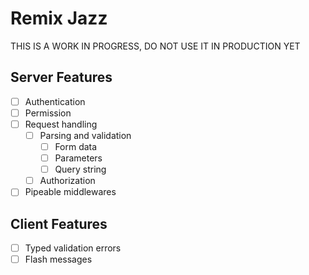 # Remix Jazz

THIS IS A WORK IN PROGRESS, DO NOT USE IT IN PRODUCTION YET

## Server Features

- [ ] Authentication
- [ ] Permission
- [ ] Request handling
  - [ ] Parsing and validation
    - [ ] Form data
    - [ ] Parameters
    - [ ] Query string
  - [ ] Authorization
- [ ] Pipeable middlewares

## Client Features
- [ ] Typed validation errors
- [ ] Flash messages
